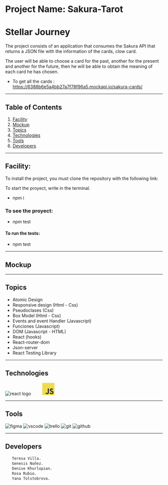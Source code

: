 # Project Name: Sakura-Tarot


# Stellar Journey

The project consists of an application that consumes the Sakura API that returns a JSON file with the information of the cards, clow card.

The user will be able to choose a card for the past, another for the present and another for the future, then he will be able to obtain the meaning of each card he has chosen.

- To get all the cards : https://6388b6e5a4bb27a7f78f96a5.mockapi.io/sakura-cards/

---

## Table of Contents

1. [Facility](#facility)
2. [Mockup](#mockup)
3. [Topics](#topics)
4. [Technologies](#technologies)
5. [Tools](#tools)
6. [Developers](#developers)

---

## Facility:

To install the project, you must clone the repository with the following link:

To start the proyect, write in the terminal.
- npm i
### To see the proyect:
- npm test
#### To run the tests:
- npm test

---

## Mockup


---

## Topics

- Atomic Design
- Responsive design  (Html - Css)
- Pseudoclases  (Css)
- Box Model (Html - Css)
- Events and event Handler (Javascript)
- Funciones (Javascript)
- DOM (Javascript - HTML)
- React (hooks)
- React-router-dom
- Json-server
- React Testing Library

---

## Technologies
 <div>
 <img src="https://www.vectorlogo.zone/logos/reactjs/reactjs-ar21.svg" alt="react logo" margin="0" width="80" height="40"/>&nbsp;&nbsp;&nbsp;&nbsp;&nbsp;&nbsp;&nbsp;&nbsp;
  <img src="https://raw.githubusercontent.com/devicons/devicon/master/icons/javascript/javascript-original.svg" alt="javascript logo" width="40" height="40"/> 
 <div>      

---

## Tools

<div>
<img src="https://www.vectorlogo.zone/logos/figma/figma-icon.svg" alt="figma" width="40" height="40"/>
<img src="https://w7.pngwing.com/pngs/512/824/png-transparent-visual-studio-code-hd-logo-thumbnail.png" alt="vscode" width="40" heigth="40"/>
<img src="https://w7.pngwing.com/pngs/115/721/png-transparent-trello-social-icons-icon.png" alt="trello" width="40" heigth="40"/>
<img src="https://www.vectorlogo.zone/logos/git-scm/git-scm-icon.svg" alt="git" width="40" height="40"/>
<img src="https://cdn-icons-png.flaticon.com/512/25/25231.png" alt="github" width="40" heigth="40"/> </div>

---

## Developers

       Teresa Villa.
       Genesis Nuñez.
       Denise Khurlopian.
       Rosa Rubio.
       Yana Tolstobrova.
